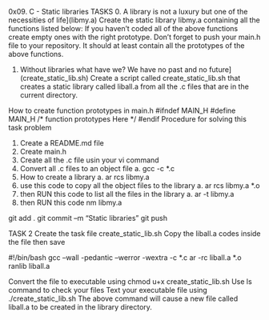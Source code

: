0x09. C - Static libraries
TASKS
0. A library is not a luxury but one of the necessities of life](libmy.a)
Create the static library libmy.a containing all the functions listed below:
If you haven’t coded all of the above functions create empty ones with the right prototype.
Don’t forget to push your main.h file to your repository. It should at least contain all the prototypes of the above functions.

1. Without libraries what have we? We have no past and no future](create_static_lib.sh)
Create a script called create_static_lib.sh that creates a static library called liball.a from all the .c files that are in the current directory.

How to create function prototypes in main.h
#ifndef MAIN_H
#define MAIN_H
/* function prototypes 
Here
*/
#endif
Procedure for solving this task problem
1.	Create a README.md file 
2.	Create main.h
3.	Create all the .c file usin your vi command 
4.	Convert all .c files to an object file 
a.	gcc -c *.c 
5.	How to create a library 
a.	ar rcs libmy.a
6.	use this code to copy all the object files to the library 
a.	ar rcs libmy.a *.o
7.	then RUN this code to list all the files in the library
a.	ar -t libmy.a
8.	then RUN this code 
nm libmy.a

git add .
git commit –m “Static libraries”
git push

TASK 2
Create the task file create_static_lib.sh
Copy the liball.a codes inside the file then save 

#!/bin/bash
gcc –wall -pedantic –werror -wextra -c *.c
ar -rc liball.a *.o
ranlib liball.a

Convert the file to executable using chmod u+x create_static_lib.sh
Use ls command to check your files 
Text your executable file using      ./create_static_lib.sh
The above command will cause a new file called   liball.a to be created in the library directory.

